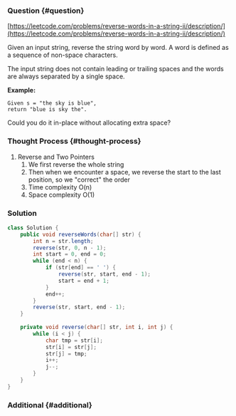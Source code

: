 ### Question {#question}

[https://leetcode.com/problems/reverse-words-in-a-string-ii/description/](https://leetcode.com/problems/reverse-words-in-a-string-ii/description/)

Given an input string, reverse the string word by word. A word is defined as a sequence of non-space characters.

The input string does not contain leading or trailing spaces and the words are always separated by a single space.

**Example:**

```
Given s = "the sky is blue",
return "blue is sky the".
```

Could you do it in-place without allocating extra space?

### Thought Process {#thought-process}

1. Reverse and Two Pointers
   1. We first reverse the whole string
   2. Then when we encounter a space, we reverse the start to the last position, so we "correct" the order
   3. Time complexity O\(n\)
   4. Space complexity O\(1\)

### Solution

```java
class Solution {
    public void reverseWords(char[] str) {
        int n = str.length;
        reverse(str, 0, n - 1);
        int start = 0, end = 0;
        while (end < n) {
            if (str[end] == ' ') {
                reverse(str, start, end - 1);
                start = end + 1;
            }
            end++;
        }
        reverse(str, start, end - 1);
    }
    
    private void reverse(char[] str, int i, int j) {
        while (i < j) {
            char tmp = str[i];
            str[i] = str[j];
            str[j] = tmp;
            i++;
            j--;
        }
    }
}
```

### Additional {#additional}



